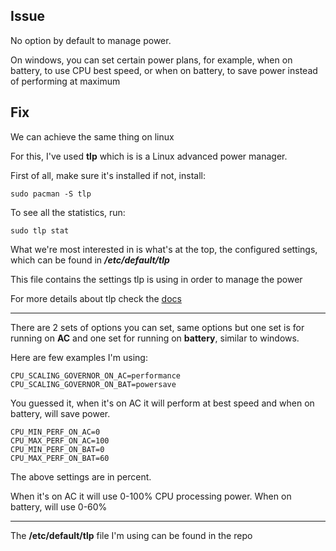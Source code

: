 ## Issue

No option by default to manage power.

On windows, you can set certain power plans, for example, when on 
battery, to use CPU best speed, or when on battery, to save power 
instead of performing at maximum

## Fix

We can achieve the same thing on linux

For this, I've used **tlp** which is is a Linux advanced power manager.

First of all, make sure it's installed if not, install:
```
sudo pacman -S tlp
```

To see all the statistics, run:
```
sudo tlp stat
```

What we're most interested in is what's at the top, the configured 
settings, which can be found in ***/etc/default/tlp***

This file contains the settings tlp is using in order to manage the 
power

For more details about tlp check the 
[docs](http://linrunner.de/en/tlp/docs/tlp-linux-advanced-power-management.html)

--------------

There are 2 sets of options you can set, same options but one set is for 
running on **AC** and one set for running on **battery**, similar to 
windows.

Here are few examples I'm using:
```
CPU_SCALING_GOVERNOR_ON_AC=performance
CPU_SCALING_GOVERNOR_ON_BAT=powersave
```
You guessed it, when it's on AC it will perform at best speed and when 
on battery, will save power.

```
CPU_MIN_PERF_ON_AC=0
CPU_MAX_PERF_ON_AC=100
CPU_MIN_PERF_ON_BAT=0
CPU_MAX_PERF_ON_BAT=60
```
The above settings are in percent.

When it's on AC it will use 0-100% CPU processing power. When on 
battery, will use 0-60%

-----
The **/etc/default/tlp** file I'm using can be found in the repo

